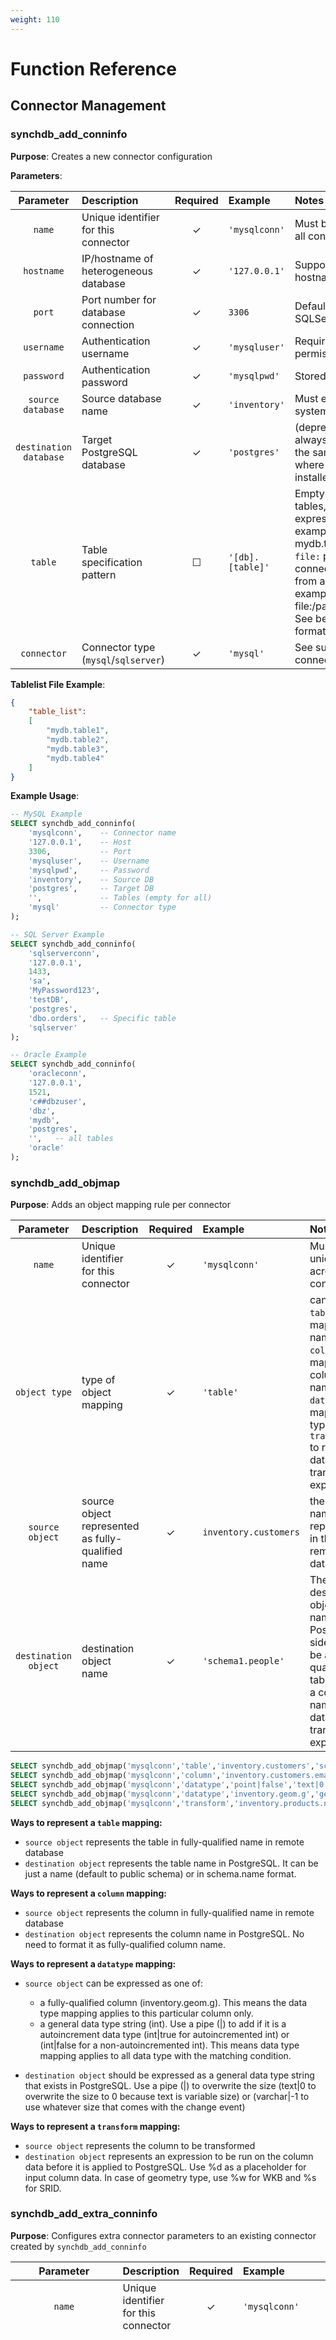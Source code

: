 ```yaml
---
weight: 110
---
```

# Function Reference

## Connector Management

### synchdb_add_conninfo

**Purpose**: Creates a new connector configuration

**Parameters**:

| Parameter | Description | Required | Example | Notes |
|:-:|:-|:-:|:-|:-|
| `name` | Unique identifier for this connector | ✓ | `'mysqlconn'` | Must be unique across all connectors |
| `hostname` | IP/hostname of heterogeneous database | ✓ | `'127.0.0.1'` | Support IPv4, IPv6, and hostnames |
| `port` | Port number for database connection | ✓ | `3306` | Default: MySQL(3306), SQLServer(1433) |
| `username` | Authentication username | ✓ | `'mysqluser'` | Requires appropriate permissions |
| `password` | Authentication password | ✓ | `'mysqlpwd'` | Stored securely |
| `source database` | Source database name | ✓ | `'inventory'` | Must exist in source system |
| `destination database` | Target PostgreSQL database | ✓ | `'postgres'` | (deprecated) will always be adjusted to the same database where SynchDB is installed |
| `table` | Table specification pattern | ☐ | `'[db].[table]'` | Empty = replicate all tables, support regular expressions (for example, mydb.testtable*), use `file:` prefix to make connector read table list from a JSON file (for example, file:/path/to/filelist.json). See below for file format |
| `connector` | Connector type (`mysql`/`sqlserver`) | ✓ | `'mysql'` | See supported connectors above |

**Tablelist File Example**:
```json
{
    "table_list":
    [
        "mydb.table1",
        "mydb.table2",
        "mydb.table3",
        "mydb.table4"
    ]
}
```

**Example Usage**:
```sql
-- MySQL Example
SELECT synchdb_add_conninfo(
    'mysqlconn',    -- Connector name
    '127.0.0.1',    -- Host
    3306,           -- Port
    'mysqluser',    -- Username
    'mysqlpwd',     -- Password
    'inventory',    -- Source DB
    'postgres',     -- Target DB
    '',             -- Tables (empty for all)
    'mysql'         -- Connector type
);

-- SQL Server Example
SELECT synchdb_add_conninfo(
    'sqlserverconn',
    '127.0.0.1',
    1433,
    'sa',
    'MyPassword123',
    'testDB',
    'postgres',
    'dbo.orders',   -- Specific table
    'sqlserver'
);

-- Oracle Example
SELECT synchdb_add_conninfo(
    'oracleconn',
    '127.0.0.1',
    1521,
    'c##dbzuser',
    'dbz',
    'mydb',
    'postgres',
    '',   -- all tables
    'oracle'
);
```

### synchdb_add_objmap
**Purpose**: Adds an object mapping rule per connector

| Parameter | Description | Required | Example | Notes |
|:-:|:-|:-:|:-|:-|
| `name` | Unique identifier for this connector | ✓ | `'mysqlconn'` | Must be unique across all connectors |
| `object type` | type of object mapping | ✓ | `'table'` | can be `table` to map a table name, `column` to map a column name, `datatype` to map a data type, or `transform` to run a data transform expression |
| `source object` | source object represented as fully-qualified name | ✓ | `inventory.customers` | the object name as represented in the remote database |
| `destination object` | destination object name | ✓ | `'schema1.people'` | The destination object name in PostgreSQL side. Can be a fully-qualified table name, a column name, a data type or transform expression |

```sql
SELECT synchdb_add_objmap('mysqlconn','table','inventory.customers','schema1.people');
SELECT synchdb_add_objmap('mysqlconn','column','inventory.customers.email','contact');
SELECT synchdb_add_objmap('mysqlconn','datatype','point|false','text|0');
SELECT synchdb_add_objmap('mysqlconn','datatype','inventory.geom.g','geometry|0');
SELECT synchdb_add_objmap('mysqlconn','transform','inventory.products.name','''>>>>>'' || ''%d'' || ''<<<<<''');
```
**Ways to represent a `table` mapping:**
* `source object` represents the table in fully-qualified name in remote database
* `destination object` represents the table name in PostgreSQL. It can be just a name (default to public schema) or in schema.name format. 

**Ways to represent a `column` mapping:**
* `source object` represents the column in fully-qualified name in remote database
* `destination object` represents the column name in PostgreSQL. No need to format it as fully-qualified column name.

**Ways to represent a `datatype` mapping:**
* `source object` can be expressed as one of:
    * a fully-qualified column (inventory.geom.g). This means the data type mapping applies to this particular column only.
    * a general data type string (int). Use a pipe (|) to add if it is a autoincrement data type (int|true for autoincremented int) or (int|false for a non-autoincremented int). This means data type mapping applies to all data type with the matching condition.

* `destination object` should be expressed as a general data type string that exists in PostgreSQL. Use a pipe (|) to overwrite the size (text|0 to overwrite the size to 0 because text is variable size) or (varchar|-1 to use whatever size that comes with the change event)

**Ways to represent a `transform` mapping:**
* `source object` represents the column to be transformed
* `destination object` represents an expression to be run on the column data before it is applied to PostgreSQL. Use %d as a placeholder for input column data. In case of geometry type, use %w for WKB and %s for SRID. 

### synchdb_add_extra_conninfo
**Purpose**: Configures extra connector parameters to an existing connector created by `synchdb_add_conninfo`

| Parameter | Description | Required | Example | Notes |
|:-:|:-|:-:|:-|:-|
| `name` | Unique identifier for this connector | ✓ | `'mysqlconn'` | Must be unique across all connectors |
| `ssl_mode` | SSL mode | ☐ | `'verify_ca'` | can be one of: <br><ul><li> "disabled" - no SSL is used. </li><li> "preferred" - SSL is used if server supports it. </li><li> "required" - SSL must be used to establish a connection. </li><li> "verify_ca" - connector establishes TLS with the server and will also verify server's TLS certificate against configured truststore. </li><li> "verify_identity" - same behavior as verify_ca but it also checks the server certificate's common name to match the hostname of the system. |
| `ssl_keystore` | keystore path | ☐ | `/path/to/keystore` | path to the keystore file |
| `ssl_keystore_pass` | keystore password | ☐ | `'mykeystorepass'` | password to access the keystore file |
| `ssl_truststore` | trust store path | ☐ | `'/path/to/truststore'` | path to the truststore file |
| `ssl_truststore_pass` | trust store password | ☐ | `'mytruststorepass'` | password to access the truststore file |


```sql
SELECT synchdb_add_extra_conninfo('mysqlconn', 'verify_ca', '/path/to/keystore', 'mykeystorepass', '/path/to/truststore', 'mytruststorepass');
```

### synchdb_del_extra_conninfo
**Purpose**: Deletes extra connector paramters created by `synchdb_add_extra_conninfo`
```sql
SELECT synchdb_del_extra_conninfo('mysqlconn');
```

### synchdb_del_conninfo
**Purpose**: Deletes connector information created by `synchdb_add_conninfo`
```sql
SELECT synchdb_del_extra_conninfo('mysqlconn');
```

### synchdb_del_objmap
**Purpose**: Disables object mapping records created by `synchdb_add_objmap`

| Parameter | Description | Required | Example | Notes |
|:-:|:-|:-:|:-|:-|
| `name` | Unique identifier for this connector | ✓ | `'mysqlconn'` | Must be unique across all connectors |
| `object type` | type of object mapping | ✓ | `'table'` | can be `table` to map a table name, `column` to map a column name, `datatype` to map a data type, or `transform` to run a data transform expression |
| `source object` | source object represented as fully-qualified name | ✓ | `inventory.customers` | the object name as represented in the remote database |

```sql
SELECT synchdb_del_extra_conninfo('mysqlconn', 'transform', 'inventory.products.name');
```

## Basic Control Functions

### synchdb_start_engine_bgw
**Purpose**: Starts a connector
```sql
SELECT synchdb_start_engine_bgw('mysqlconn');
```
You may also include snapshot mode to start the connector with, otherwise the `initial` mode will be used by default. See below for list of different snapshot modes.
```sql
-- capture table schema and proceed to stream new changes
SELECT synchdb_start_engine_bgw('mysqlconn', 'no_data');

-- always re-capture table schema, existing data and proceed to stream new changes
SELECT synchdb_start_engine_bgw('mysqlconn', 'always');
```

### synchdb_pause_engine
**Purpose**: Temporarily halts a running connector
```sql
SELECT synchdb_pause_engine_bgw('mysqlconn');
```

### synchdb_resume_engine
**Purpose**: Resumes a paused connector
```sql
SELECT synchdb_resume_engine('mysqlconn');
```

### synchdb_stop_engine_bgw
**Purpose**: Terminates a connector
```sql
SELECT synchdb_stop_engine('mysqlconn');
```

### synchdb_reload_objmap
**Purpose**: Causes a connector to load object mapping rules again
```sql
SELECT synchdb_reload_objmap('mysqlconn');
```

## State Management

### synchdb_state_view
**Purpose**: Monitors connector states and status

```sql
SELECT * FROM synchdb_state_view();
```

**Return Fields**:

| Field | Description | Type |
|-|-|-|
| `name` | Associated connector name | Text |
| `connector_type` | Connector type (`mysql` or `sqlserver`) | Text |
| `pid` | Worker process ID | Integer |
| `stage` | Current connector stage | Text |
| `state` | Current connector state | Text |
| `err` | Latest error message | Text |
| `last_dbz_offset` | Last recorded Debezium offset | JSON |

**Possible States**:

- 🔴 `stopped` - Inactive
- 🟡 `initializing` - Starting up
- 🟠 `paused` - Temporarily halted
- 🟢 `syncing` - Actively polling
- 🔵 `parsing` - Processing events
- 🟣 `converting` - Transforming data
- ⚪ `executing` - Applying changes
- 🟤 `updating offset` - Updating checkpoint
- 🟨 `restarting` - Reinitializing
- ⚪ `dumping memory` - JVM is prepaaring to dump memory info in log file
- ⚫ `unknown` - Indeterminate state

**Possible Stages**:

- `initial snapshot` - connector is performing initial snapshot (building table schema and optionally the initial data)
- `change data capture` - connector is streaming subsequent table changes (CDC)
- `schema sync` - connector is copying table schema only

### synchdb_stats_view
**Purpose**: Collects connector processing statistics cumulatiely

```sql
SELECT * FROM synchdb_stats_view();
```

| Field | Description | Type |
|-|-|-|
| name | Associated connector name | Text |
| ddls | Number of DDLs operations completed | Bigint |
| dmls | Number of DMLs operations completed | Bigint |
| reads | Number of READ events completed during initial snapshot stage | Bigint |
| creates | Number of CREATES events completed during CDC stage | Bigint |
| updates | Number of UPDATES events completed during CDC stage | Bigint |
| deletes | Number of DELETES events completed during CDC stage | Bigint |
| bad_events | Number of bad events ignored (such as empty events, unsupported DDL events..etc) | Bigint |
| total_events | Total number of events processed (including bad_events) | Bigint |
| batches_done | Number of batches completed | Bigint |
| avg_batch_size | Average batch size (total_events / batches_done) | Bigint |

### synchdb_reset_stats
**Purpose**: Resets all statistic information of given connector name

```sql
SELECT synchdb_reset_stats('mysqlconn');
```

### synchdb_set_offset
**Purpose**: Configures custom start position

**Example for MySQL**:
```sql
SELECT synchdb_set_offset(
    'mysqlconn', 
    '{"ts_sec":1725644339,"file":"mysql-bin.000004","pos":138466,"row":1,"server_id":223344,"event":2}'
);
```

**Example for SQL Server**:
```sql
SELECT synchdb_set_offset(
    'sqlserverconn',
    '{"event_serial_no":1,"commit_lsn":"00000100:00000c00:0003","change_lsn":"00000100:00000c00:0002"}'
);
```

### synchdb_log_jvm_meminfo
**Purpose**: Cause the Java Virtual Machine (JVM) to log the current heap and non-heap usages statistics.
```sql
SELECT synchdb_log_jvm_meminfo('mysqlconn');
```

Check the PostgreSQL log file:
```
2024-12-09 14:34:21.910 PST [25491] LOG:  Requesting memdump for mysqlconn connector
2024-12-09 14:34:21 WARN  DebeziumRunner:297 - Heap Memory:
2024-12-09 14:34:21 WARN  DebeziumRunner:298 -   Used: 19272600 bytes
2024-12-09 14:34:21 WARN  DebeziumRunner:299 -   Committed: 67108864 bytes
2024-12-09 14:34:21 WARN  DebeziumRunner:300 -   Max: 2147483648 bytes
2024-12-09 14:34:21 WARN  DebeziumRunner:302 - Non-Heap Memory:
2024-12-09 14:34:21 WARN  DebeziumRunner:303 -   Used: 42198864 bytes
2024-12-09 14:34:21 WARN  DebeziumRunner:304 -   Committed: 45023232 bytes
2024-12-09 14:34:21 WARN  DebeziumRunner:305 -   Max: -1 bytes

```

### synchdb_att_view
**Purpose**: Displays a side-by-side view of a connector's data type, name mapping and transform rule relationships between foreign and local tables.

```sql
SELECT * FROM synchdb_att_view();
```

**Return Fields**:

| Field | Description | Type |
|-|-|-|
| `name` | Connector identifier | Text |
| `attnum` | Attribute number | Integer |
| `ext_tbname` | table name as appeared remotely | Text |
| `pg_tbname` | mapped table name in PostgreSQL | Text |
| `ext_attname` | column name as appeared remotely | Text |
| `pg_attname` | mapped column name in PostgreSQL | Text |
| `ext_atttypename` | data type as appeared remotely | Text |
| `pg_atttypename` | mapped data type in PostgreSQL | Text |
| `transform` | transform expression | Text |

## Snapshot Management

### synchdb_restart_connector
**Purpose**: Reinitializes connector with specified snapshot mode

**Snapshot Modes**:

| Mode | Description | Use Case |
|:-:|-|-|
| `always` | Full snapshot on every start | Complete data verification |
| `initial` | First-time snapshot only | Normal operations |
| `initial_only` | One-time snapshot, then stop | Data migration |
| `no_data` | Structure only, no data | Schema synchronization |
| `never` | Skip snapshot, stream only | Real-time updates |
| `recovery` | Rebuilds from source | Disaster recovery |
| `when_needed` | Conditional snapshot | Automatic recovery |
| `schemasync` | Structure only, no data, no CDC | normal operations |

**Example**:
```sql
-- Restart with specific snapshot mode
SELECT synchdb_restart_connector('mysqlconn', 'initial');

-- Start with specific snapshot mode
SELECT synchdb_start_engine_bgw('mysqlconn', 'always');
```

---
📝 **Additional Notes**:

- Always validate connector configuration before starting
- Monitor system resources during snapshot operations
- Back up PostgreSQL destination database before major operations
- Test connectivity from PostgreSQL server to source database
- Ensure source database has required permissions configured
- Regular monitoring of error logs recommended